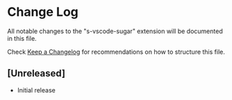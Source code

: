 # Change Log

All notable changes to the "s-vscode-sugar" extension will be documented in this file.

Check [Keep a Changelog](http://keepachangelog.com/) for recommendations on how to structure this file.

## [Unreleased]

- Initial release